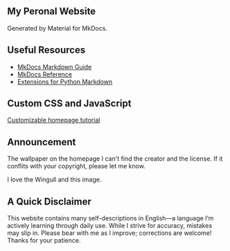 ## My Peronal Website

Generated by Material for MkDocs.

## Useful Resources

- [MkDocs Markdown Guide](https://www.markdownguide.org/tools/mkdocs/)
- [MkDocs Reference](https://www.mkdocs.org/user-guide/writing-your-docs/)
- [Extensions for Python Markdown](https://github.com/facelessuser/pymdown-extensions)

## Custom CSS and JavaScript

[Customizable homepage tutorial](https://a3bagged.github.io/theme-test/)

## Announcement

The wallpaper on the homepage I can't find the creator and the license. If it conflits with your copyright, please let me know.

I love the Wingull and this image.

## A Quick Disclaimer
This website contains many self-descriptions in English—a language I’m actively learning through daily use. While I strive for accuracy, mistakes may slip in. Please bear with me as I improve; corrections are welcome! Thanks for your patience.